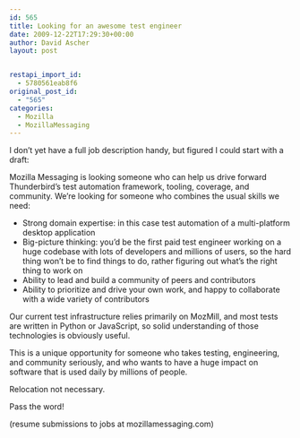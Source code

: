 ```yaml
---
id: 565
title: Looking for an awesome test engineer
date: 2009-12-22T17:29:30+00:00
author: David Ascher
layout: post


restapi_import_id:
  - 5780561eab8f6
original_post_id:
  - "565"
categories:
  - Mozilla
  - MozillaMessaging
---
```

I don&#8217;t yet have a full job description handy, but figured I could start with a draft:

Mozilla Messaging is looking someone who can help us drive forward Thunderbird&#8217;s test automation framework, tooling, coverage, and community. We&#8217;re looking for someone who combines the usual skills we need:

  * Strong domain expertise: in this case test automation of a multi-platform desktop application
  * Big-picture thinking: you&#8217;d be the first paid test engineer working on a huge codebase with lots of developers and millions of users, so the hard thing won&#8217;t be to find things to do, rather figuring out what&#8217;s the right thing to work on
  * Ability to lead and build a community of peers and contributors
  * Ability to prioritize and drive your own work, and happy to collaborate with a wide variety of contributors

Our current test infrastructure relies primarily on MozMill, and most tests are written in Python or JavaScript, so solid understanding of those technologies is obviously useful.

This is a unique opportunity for someone who takes testing, engineering, and community seriously, and who wants to have a huge impact on software that is used daily by millions of people.

Relocation not necessary.

Pass the word!

(resume submissions to jobs at mozillamessaging.com)